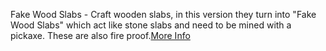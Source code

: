 Fake Wood Slabs - Craft wooden slabs, in this version they turn into "Fake Wood Slabs" which act like stone slabs and need to be mined with a pickaxe. These are also fire proof.[More Info](https://github.com/ToxicAbsence/MoreInfoGuide/blob/main/Items)
